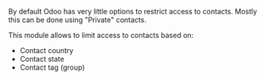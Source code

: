 By default Odoo has very little options to restrict access to contacts. Mostly this can be done using "Private" contacts.

This module allows to limit access to contacts based on:
- Contact country
- Contact  state
- Contact tag (group)